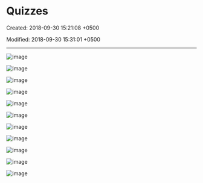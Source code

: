 # Quizzes

Created: 2018-09-30 15:21:08 +0500

Modified: 2018-09-30 15:31:01 +0500

---

![image](media/Quizzes-image1.png)

![image](media/Quizzes-image2.png)

![image](media/Quizzes-image3.png)

![image](media/Quizzes-image4.png)

![image](media/Quizzes-image5.png)

![image](media/Quizzes-image6.png)

![image](media/Quizzes-image7.png)

![image](media/Quizzes-image8.png)

![image](media/Quizzes-image9.png)

![image](media/Quizzes-image10.png)

![image](media/Quizzes-image11.png)
